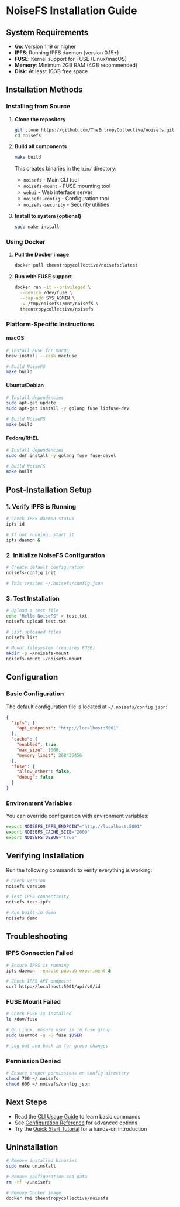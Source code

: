 # NoiseFS Installation Guide

## System Requirements

- **Go**: Version 1.19 or higher
- **IPFS**: Running IPFS daemon (version 0.15+)
- **FUSE**: Kernel support for FUSE (Linux/macOS)
- **Memory**: Minimum 2GB RAM (4GB recommended)
- **Disk**: At least 10GB free space

## Installation Methods

### Installing from Source

1. **Clone the repository**
   ```bash
   git clone https://github.com/TheEntropyCollective/noisefs.git
   cd noisefs
   ```

2. **Build all components**
   ```bash
   make build
   ```

   This creates binaries in the `bin/` directory:
   - `noisefs` - Main CLI tool
   - `noisefs-mount` - FUSE mounting tool
   - `webui` - Web interface server
   - `noisefs-config` - Configuration tool
   - `noisefs-security` - Security utilities

3. **Install to system (optional)**
   ```bash
   sudo make install
   ```

### Using Docker

1. **Pull the Docker image**
   ```bash
   docker pull theentropycollective/noisefs:latest
   ```

2. **Run with FUSE support**
   ```bash
   docker run -it --privileged \
     --device /dev/fuse \
     --cap-add SYS_ADMIN \
     -v /tmp/noisefs:/mnt/noisefs \
     theentropycollective/noisefs
   ```

### Platform-Specific Instructions

#### macOS
```bash
# Install FUSE for macOS
brew install --cask macfuse

# Build NoiseFS
make build
```

#### Ubuntu/Debian
```bash
# Install dependencies
sudo apt-get update
sudo apt-get install -y golang fuse libfuse-dev

# Build NoiseFS
make build
```

#### Fedora/RHEL
```bash
# Install dependencies
sudo dnf install -y golang fuse fuse-devel

# Build NoiseFS
make build
```

## Post-Installation Setup

### 1. Verify IPFS is Running

```bash
# Check IPFS daemon status
ipfs id

# If not running, start it
ipfs daemon &
```

### 2. Initialize NoiseFS Configuration

```bash
# Create default configuration
noisefs-config init

# This creates ~/.noisefs/config.json
```

### 3. Test Installation

```bash
# Upload a test file
echo "Hello NoiseFS" > test.txt
noisefs upload test.txt

# List uploaded files
noisefs list

# Mount filesystem (requires FUSE)
mkdir -p ~/noisefs-mount
noisefs-mount ~/noisefs-mount
```

## Configuration

### Basic Configuration

The default configuration file is located at `~/.noisefs/config.json`:

```json
{
  "ipfs": {
    "api_endpoint": "http://localhost:5001"
  },
  "cache": {
    "enabled": true,
    "max_size": 1000,
    "memory_limit": 268435456
  },
  "fuse": {
    "allow_other": false,
    "debug": false
  }
}
```

### Environment Variables

You can override configuration with environment variables:

```bash
export NOISEFS_IPFS_ENDPOINT="http://localhost:5001"
export NOISEFS_CACHE_SIZE="2000"
export NOISEFS_DEBUG="true"
```

## Verifying Installation

Run the following commands to verify everything is working:

```bash
# Check version
noisefs version

# Test IPFS connectivity
noisefs test-ipfs

# Run built-in demo
noisefs demo
```

## Troubleshooting

### IPFS Connection Failed

```bash
# Ensure IPFS is running
ipfs daemon --enable-pubsub-experiment &

# Check IPFS API endpoint
curl http://localhost:5001/api/v0/id
```

### FUSE Mount Failed

```bash
# Check FUSE is installed
ls /dev/fuse

# On Linux, ensure user is in fuse group
sudo usermod -a -G fuse $USER

# Log out and back in for group changes
```

### Permission Denied

```bash
# Ensure proper permissions on config directory
chmod 700 ~/.noisefs
chmod 600 ~/.noisefs/config.json
```

## Next Steps

- Read the [CLI Usage Guide](cli-usage.md) to learn basic commands
- See [Configuration Reference](configuration.md) for advanced options
- Try the [Quick Start Tutorial](quickstart.md) for a hands-on introduction

## Uninstallation

```bash
# Remove installed binaries
sudo make uninstall

# Remove configuration and data
rm -rf ~/.noisefs

# Remove Docker image
docker rmi theentropycollective/noisefs
```